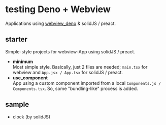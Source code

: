 # testing Deno + Webview
Applications using [webview_deno](https://github.com/webview/webview_deno) & solidJS / preact.

## starter
Simple-style projects for webview-App using solidJS / preact.
- **minimum**<br>Most simple style. Basically, just 2 files are needed; `main.tsx` for webview and `App.jsx / App.tsx` for solidJS / preact.
- **use_component**<br>App using a custom component imported from a local `Components.js / Components.tsx`. So, some "bundling-like" process is added.

## sample
- clock (by solidJS)
